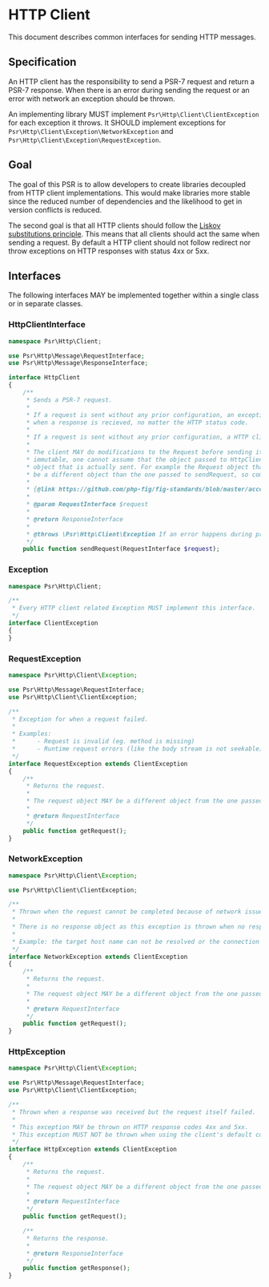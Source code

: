 HTTP Client
===========

This document describes common interfaces for sending HTTP messages.


## Specification

An HTTP client has the responsibility to send a PSR-7 request and return a PSR-7
response. When there is an error during sending the request or an error with network an
exception should be thrown. 

An implementing library MUST implement `Psr\Http\Client\ClientException` for each exception it throws. 
It SHOULD implement exceptions for `Psr\Http\Client\Exception\NetworkException` and
`Psr\Http\Client\Exception\RequestException`.

## Goal

The goal of this PSR is to allow developers to create libraries decoupled from HTTP client
implementations. This would make libraries more stable since the reduced number of
dependencies and the likelihood to get in version conflicts is reduced.

The second goal is that all HTTP clients should follow the [Liskov substitutions principle][Liskov].
This means that all clients should act the same when sending a request. By default a HTTP client
should not follow redirect nor throw exceptions on HTTP responses with status 4xx or 5xx.


## Interfaces

The following interfaces MAY be implemented together within a single class or
in separate classes.

### HttpClientInterface

```php
namespace Psr\Http\Client;

use Psr\Http\Message\RequestInterface;
use Psr\Http\Message\ResponseInterface;

interface HttpClient
{
    /**
     * Sends a PSR-7 request.
     *
     * If a request is sent without any prior configuration, an exception MUST NOT be thrown
     * when a response is recieved, no matter the HTTP status code.
     *
     * If a request is sent without any prior configuration, a HTTP client MUST NOT follow redirects.
     *
     * The client MAY do modifications to the Request before sending it. Because PSR-7 objects are
     * immutable, one cannot assume that the object passed to HttpClient::sendRequest will be the same
     * object that is actually sent. For example the Request object that is returned by an exception MAY
     * be a different object than the one passed to sendRequest, so comparison by reference (===) is not possible.
     * 
     * {@link https://github.com/php-fig/fig-standards/blob/master/accepted/PSR-7-http-message-meta.md#why-value-objects}
     * 
     * @param RequestInterface $request
     *
     * @return ResponseInterface
     *
     * @throws \Psr\Http\Client\Exception If an error happens during processing the request.
     */
    public function sendRequest(RequestInterface $request);
```


### Exception

```php
namespace Psr\Http\Client;

/**
 * Every HTTP client related Exception MUST implement this interface.
 */
interface ClientException
{
}
```


### RequestException

```php
namespace Psr\Http\Client\Exception;

use Psr\Http\Message\RequestInterface;
use Psr\Http\Client\ClientException;

/**
 * Exception for when a request failed.
 *
 * Examples:
 *      - Request is invalid (eg. method is missing)
 *      - Runtime request errors (like the body stream is not seekable)
 */
interface RequestException extends ClientException
{
    /**
     * Returns the request.
     *
     * The request object MAY be a different object from the one passed to HttpClient::sendRequest()
     *
     * @return RequestInterface
     */
    public function getRequest();
}
```


### NetworkException

```php
namespace Psr\Http\Client\Exception;

use Psr\Http\Client\ClientException;

/**
 * Thrown when the request cannot be completed because of network issues.
 *
 * There is no response object as this exception is thrown when no response has been received.
 *
 * Example: the target host name can not be resolved or the connection failed.
 */
interface NetworkException extends ClientException
{
    /**
     * Returns the request.
     *
     * The request object MAY be a different object from the one passed to HttpClient::sendRequest()
     *
     * @return RequestInterface
     */
    public function getRequest();
}
```


### HttpException

```php
namespace Psr\Http\Client\Exception;

use Psr\Http\Message\RequestInterface;
use Psr\Http\Client\ClientException;

/**
 * Thrown when a response was received but the request itself failed.
 *
 * This exception MAY be thrown on HTTP response codes 4xx and 5xx.
 * This exception MUST NOT be thrown when using the client's default configuration.
 */
interface HttpException extends ClientException
{
    /**
     * Returns the request.
     *
     * The request object MAY be a different object from the one passed to HttpClient::sendRequest()
     *
     * @return RequestInterface
     */
    public function getRequest();

    /**
     * Returns the response.
     *
     * @return ResponseInterface
     */
    public function getResponse();
}
```

[Liskov]: https://en.wikipedia.org/wiki/Liskov_substitution_principle
